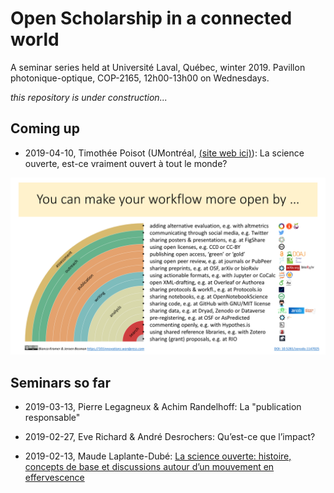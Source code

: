 # Open Scholarship in a connected world
A seminar series held at Université Laval, Québec, winter 2019. Pavillon photonique-optique, COP-2165, 12h00-13h00 on Wednesdays.

_this repository is under construction..._

## Coming up

- 2019-04-10, Timothée Poisot (UMontréal, [(site web ici)](https://poisotlab.io)): La science ouverte, est-ce vraiment ouvert à tout le monde?

![Rainbow of open science practices](img/rainbow-of-open-science-practices.png)

## Seminars so far

- 2019-03-13, Pierre Legagneux & Achim Randelhoff: La "publication responsable"

- 2019-02-27, Eve Richard & André Desrochers: Qu’est-ce que l’impact?

- 2019-02-13, Maude Laplante-Dubé: [La science ouverte: histoire, concepts de base et discussions autour d’un mouvement en effervescence](slides/H2019-SéminaireSentinelleNord_àdiffuser.pptx)

